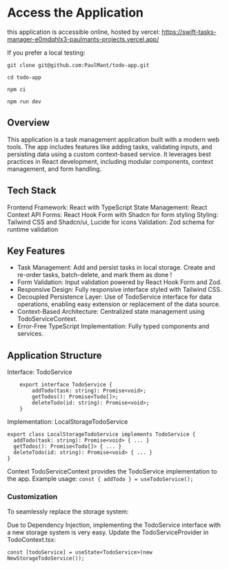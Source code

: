 # Access the Application

this application is accessible online, hosted by vercel:
https://swift-tasks-manager-e0mdqhlx3-paulmants-projects.vercel.app/

If you prefer a local testing:

`git clone git@github.com:PaulMant/todo-app.git`

`cd todo-app`

`npm ci`

`npm run dev`

## Overview

This application is a task management application built with a modern web tools. The app includes features like adding tasks, validating inputs, and persisting data using a custom context-based service. It leverages best practices in React development, including modular components, context management, and form handling.

## Tech Stack

Frontend Framework: React with TypeScript
State Management: React Context API
Forms: React Hook Form with Shadcn for form styling
Styling: Tailwind CSS and Shadcn/ui, Lucide for icons
Validation: Zod schema for runtime validation

## Key Features

- Task Management: Add and persist tasks in local storage. Create and re-order tasks, batch-delete, and mark them as done !
- Form Validation: Input validation powered by React Hook Form and Zod.
- Responsive Design: Fully responsive interface styled with Tailwind CSS.
- Decoupled Persistence Layer: Use of TodoService interface for data operations, enabling easy extension or replacement of the data source.
- Context-Based Architecture: Centralized state management using TodoServiceContext.
- Error-Free TypeScript Implementation: Fully typed components and services.

## Application Structure

Interface: TodoService

```
    export interface TodoService {
        addTodo(task: string): Promise<void>;
        getTodos(): Promise<Todo[]>;
        deleteTodo(id: string): Promise<void>;
    }
```

Implementation: LocalStorageTodoService

```
export class LocalStorageTodoService implements TodoService {
  addTodo(task: string): Promise<void> { ... }
  getTodos(): Promise<Todo[]> { ... }
  deleteTodo(id: string): Promise<void> { ... }
}
```

Context
TodoServiceContext provides the TodoService implementation to the app.
Example usage:
`const { addTodo } = useTodoService();`

### Customization

To seamlessly replace the storage system:

Due to Dependency Injection, implementing the TodoService interface with a new storage system is very easy.
Update the TodoServiceProvider in TodoContext.tsx:

`const [todoService] = useState<TodoService>(new NewStorageTodoService());`
